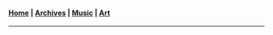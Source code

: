 <head>
  <!-- Favicon -->
  <link rel="shortcut icon" href="./favicon.ico">
  <!-- Global site tag (gtag.js) - Google Analytics -->
  <script async src="https://www.googletagmanager.com/gtag/js?id=UA-129370470-1"></script>
  <script>
    window.dataLayer = window.dataLayer || [];
    function gtag(){dataLayer.push(arguments);}
    gtag('js', new Date());

    gtag('config', 'UA-129370470-1');
  </script>
</head>

#### [Home](./README.md) | [Archives](./archives.md) | [Music](./music/main.md) | [Art](./art/main.md)

- - -